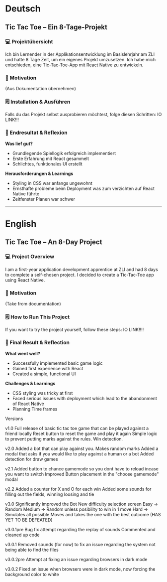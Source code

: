 # Deutsch

## Tic Tac Toe – Ein 8-Tage-Projekt

### 💻 Projektübersicht
Ich bin Lernender in der Applikationsentwicklung im Basislehrjahr am ZLI und hatte 8 Tage Zeit, um ein eigenes Projekt umzusetzen. Ich habe mich entschieden, eine Tic-Tac-Toe-App mit React Native zu entwickeln.

### 🚀 Motivation
(Aus Dokumentation übernehmen)

### 🗒️ Installation & Ausführen
Falls du das Projekt selbst ausprobieren möchtest, folge diesen Schritten:
IO LINK!!!

### 🌟 Endresultat & Reflexion
**Was lief gut?**
- Grundlegende Spiellogik erfolgreich implementiert
- Erste Erfahrung mit React gesammelt
- Schlichtes, funktionales UI erstellt

**Herausforderungen & Learnings**
- Styling in CSS war anfangs ungewohnt
- Ernsthafte probleme beim Deployment was zum verzichten auf React Native führte
- Zeitfenster Planen war schwer

---

# English

## Tic Tac Toe – An 8-Day Project

### 💻 Project Overview
I am a first-year application development apprentice at ZLI and had 8 days to complete a self-chosen project. I decided to create a Tic-Tac-Toe app using React Native.

### 🚀 Motivation
(Take from documentation)

### 🗒️ How to Run This Project
If you want to try the project yourself, follow these steps:
IO LINK!!!!

### 🌟 Final Result & Reflection
**What went well?**
- Successfully implemented basic game logic
- Gained first experience with React
- Created a simple, functional UI

**Challenges & Learnings**
- CSS styling was tricky at first
- Faced serious issues with deployment which lead to the abandonment of React Native
- Planning Time frames







Versions

v1.0
Full release of basic tic tac toe game that can be played against a friend locally
Reset button to reset the game and play it again
Simple logic to prevent putting marks against the rules.
Win detection.

v2.0
Added a bot that can play against you. Makes random marks
Added a modal that asks if you would like to play against a human or a bot
Added detection for draw games

v2.1
Added button to chance gamemode so you dont have to reload incase you want to switch
Improved Button placement in the "choose gamemode" modal

v2.2
Added a counter for X and O for each win
Added some sounds for filling out the fields, winning loosing and tie

v3.0
Significantly improved the Bot
New difficulty selection screen
Easy -> Random
Medium -> Random unless posibility to win in 1 move
Hard -> Simulates all possible Moves and takes the one with the best outcome (HAS YET TO BE DEFEATED)

v3.0.1pre
Bug fix attempt regarding the replay of sounds
Commented and cleaned up code

v3.0.1
Removed sounds (for now) to fix an issue regarding the system not being able to find the files

v3.0.2pre
Attempt at fixing an issue regarding browsers in dark mode

v3.0.2
Fixed an issue when browsers were in dark mode, now forcing the background color to white
